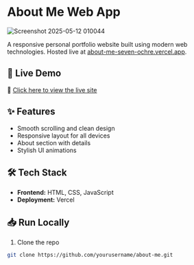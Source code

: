 # About Me Web App
![Screenshot 2025-05-12 010044](https://github.com/user-attachments/assets/71138739-3ed2-4735-9265-577ee2424574)


A responsive personal portfolio website built using modern web technologies. Hosted live at [about-me-seven-ochre.vercel.app](https://about-me-seven-ochre.vercel.app/).

## 🚀 Live Demo

🔗 [Click here to view the live site](https://about-me-seven-ochre.vercel.app/)

## ✨ Features

- Smooth scrolling and clean design
- Responsive layout for all devices
- About section with details
- Stylish UI animations

## 🛠️ Tech Stack

- **Frontend:** HTML, CSS, JavaScript
- **Deployment:** Vercel

## 📥 Run Locally

1. Clone the repo

```bash
git clone https://github.com/yourusername/about-me.git
